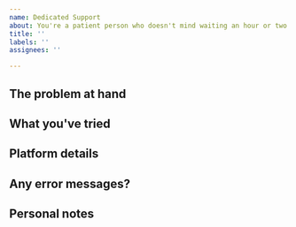 ```yaml
---
name: Dedicated Support
about: You're a patient person who doesn't mind waiting an hour or two for support.
title: ''
labels: ''
assignees: ''

---
```


<!-- These are HTML comments, meaning they won't show up when you create the issue. When you're filling out the issue, just delete the comment itself, as they're intended to be examples. -->

## The problem at hand

<!-- How do I use the Docker image? -->

## What you've tried

<!-- Installing `dotnet` then `dotnet run` -->

## Platform details

<!--
- Windows 10, 64bit
- Dotnet 5.0
-->

## Any error messages?

<!-- None -->

## Personal notes

<!-- I'm new to Docker in general -->
